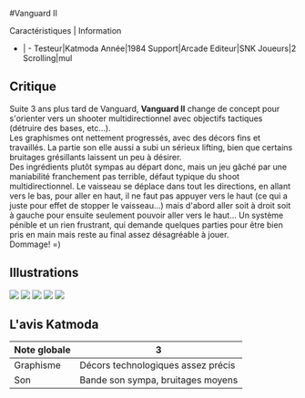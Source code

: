 #Vanguard II

Caractéristiques | Information
- | -
Testeur|Katmoda
Année|1984
Support|Arcade
Editeur|SNK
Joueurs|2
Scrolling|mul

## Critique
Suite 3 ans plus tard de Vanguard, <b>Vanguard II</b> change de concept pour s'orienter vers un shooter multidirectionnel avec objectifs tactiques (détruire des bases, etc...).<br/>Les graphismes ont nettement progressés, avec des décors fins et travaillés. La partie son elle aussi a subi un sérieux lifting, bien que certains bruitages grésillants laissent un peu à désirer.<br/>Des ingrédients plutôt sympas au départ donc, mais un jeu gâché par une maniabilité franchement pas terrible, défaut typique du shoot multidirectionnel. Le vaisseau se déplace dans tout les directions, en allant vers le bas, pour aller en haut, il ne faut pas appuyer vers le haut (ce qui a juste pour effet de stopper le vaisseau...) mais d'abord aller soit à droit soit à gauche pour ensuite seulement pouvoir aller vers le haut... Un système pénible et un rien frustrant, qui demande quelques parties pour être bien pris en main mais reste au final assez désagréable à jouer.<br/>Dommage! =)

## Illustrations
![](http://www.shmup.com/images/thumbs/vangrd2.jpg)
![](http://www.shmup.com/images/thumbs/)
![](http://www.shmup.com/images/thumbs/)
![](http://www.shmup.com/images/thumbs/)
![](http://www.shmup.com/images/thumbs/)

## L'avis Katmoda
Note globale|3
-|-
Graphisme|Décors technologiques assez précis
Son|Bande son sympa, bruitages moyens
